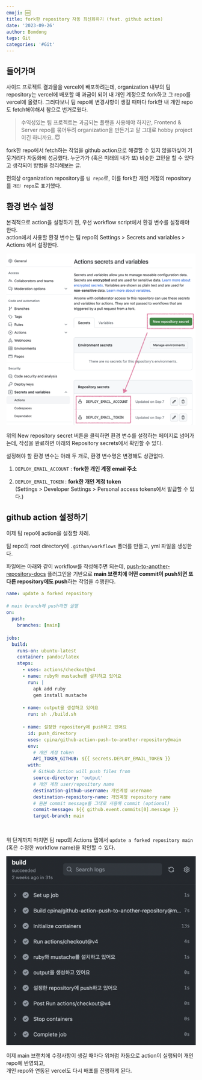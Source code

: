 ```yaml
---
emoji: 🆕
title: fork한 repository 자동 최신화하기 (feat. github action)
date: '2023-09-26'
author: Bomdong
tags: Git
categories: '#Git'
---
```


## 들어가며

사이드 프로젝트 결과물을 vercel에 배포하려는데,
organization 내부의 팀 repository는 vercel에 배포할 때 과금이 되어 내 개인 계정으로 fork하고 그 repo를 vercel에 올렸다.
그러다보니 팀 repo에 변경사항이 생길 때마다 fork한 내 개인 repo도 fetch해야해서 참으로 번거로웠다.

> 수익성있는 팀 프로젝트는 과금되는 플랜을 사용해야 하지만,
> Frontend & Server repo를 묶어두려 organization을 만든거고 말 그대로 hobby project이긴 하니까요..😇

fork한 repo에서 fetch하는 작업을 github action으로 해결할 수 있지 않을까싶어 기웃거리다 자동화에 성공했다. 누군가가 (혹은 미래의 내가 또) 비슷한 고민을 할 수 있다고 생각되어 방법을 정리해보는 글.

편의상 organization repository를 `팀 repo`로, 이를 fork한 개인 계정의 repository를 `개인 repo`로 표기했다.

## 환경 변수 설정

본격적으로 action을 설정하기 전, 우선 workflow script에서 환경 변수를 설정해야 한다. <br/>
action에서 사용할 환경 변수는 팀 repo의 Settings > Secrets and variables > Actions 에서 설정한다.

![image01.png](./image01.png)

위의 New repository secret 버튼을 클릭하면 환경 변수를 설정하는 페이지로 넘어가는데, 작성을 완료하면 아래의 Repository secrets에서 확인할 수 있다.

설정해야 할 환경 변수는 아래 두 개로, 환경 변수명은 변경해도 상관없다.

1. `DEPLOY_EMAIL_ACCOUNT` : **fork한 개인 계정 email 주소**

2. `DEPLOY_EMAIL_TOKEN` : **fork한 개인 계정 token** <br/>(Settings > Developer Settings > Personal access tokens에서 발급할 수 있다.)

## github action 설정하기

이제 팀 repo에 action을 설정할 차례.

팀 repo의 root directory에 `.githun/workflows` 폴더를 만들고, yml 파일을 생성한다.

파일에는 아래와 같이 workflow를 작성해주면 되는데,
[push-to-another-repository-docs](https://cpina.github.io/push-to-another-repository-docs/) 플러그인을 기반으로 **main 브랜치에 어떤 commit이 push되면 또다른 repository에도 push**하는 작업을 수행한다.

```yaml
name: update a forked repository

# main branch에 push하면 실행
on:
  push:
    branches: [main]

jobs:
  build:
    runs-on: ubuntu-latest
    container: pandoc/latex
    steps:
      - uses: actions/checkout@v4
      - name: ruby와 mustache를 설치하고 있어요
        run: |
          apk add ruby
          gem install mustache

      - name: output을 생성하고 있어요
        run: sh ./build.sh

      - name: 설정한 repository에 push하고 있어요
        id: push_directory
        uses: cpina/github-action-push-to-another-repository@main
        env:
          # 개인 계정 token
          API_TOKEN_GITHUB: ${{ secrets.DEPLOY_EMAIL_TOKEN }}
        with:
          # GitHub Action will push files from
          source-directory: 'output'
          # 개인 계정 user/repository name
          destination-github-username: 개인계정 username
          destination-repository-name: 개인계정 repository name
          # 원본 commit message를 그대로 사용해 commit (optional)
          commit-message: ${{ github.event.commits[0].message }}
          target-branch: main
```

<br/>

위 단계까지 마치면 팀 repo의 Actions 탭에서 `update a forked repository main` (혹은 수정한 workflow name)을 확인할 수 있다.

![image02.png](./image02.png)

이제 main 브랜치에 수정사항이 생길 때마다 위처럼 자동으로 action이 실행되어 개인 repo에 반영되고, <br/> 개인 repo와 연동된 vercel도 다시 배포를 진행하게 된다.

```toc

```
